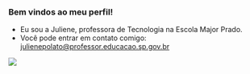 ### Bem vindos ao meu perfil!

- Eu sou a Juliene, professora de Tecnologia na Escola Major Prado.
- Você pode entrar em contato comigo: julienepolato@professor.educacao.sp.gov.br

![](https://media1.tenor.com/m/e-OsuDsXxgEAAAAd/nouns-dao.gif)
